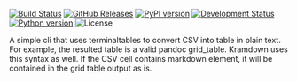 <!--This README is auto-generated from `docs/README.md`. Do not edit this file directly.-->

[![Build Status](https://travis-ci.org/ickc/csv2table.svg?branch=master)](https://travis-ci.org/ickc/csv2table) [![GitHub Releases](https://img.shields.io/github/tag/ickc/csv2table.svg?label=github+release)](https://github.com/ickc/csv2table/releases) [![PyPI version](https://img.shields.io/pypi/v/csv2table.svg)](https://pypi.python.org/pypi/csv2table/) [![Development Status](https://img.shields.io/pypi/status/csv2table.svg)](https://pypi.python.org/pypi/csv2table/) [![Python version](https://img.shields.io/pypi/pyversions/csv2table.svg)](https://pypi.python.org/pypi/csv2table/) <!-- [![Downloads](https://img.shields.io/pypi/dm/csv2table.svg)](https://pypi.python.org/pypi/csv2table/) --> ![License](https://img.shields.io/pypi/l/csv2table.svg) <!-- [![Coveralls](https://img.shields.io/coveralls/ickc/csv2table.svg)](https://coveralls.io/github/ickc/csv2table) --> <!-- [![Scrutinizer](https://img.shields.io/scrutinizer/g/ickc/csv2table.svg)](https://scrutinizer-ci.com/g/ickc/csv2table/) -->

A simple cli that uses terminaltables to convert CSV into table in plain text. For example, the resulted table is a valid pandoc grid\_table. Kramdown uses this syntax as well. If the CSV cell contains markdown element, it will be contained in the grid table output as is.
